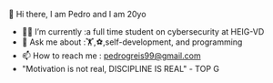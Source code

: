 👋   Hi there, I am Pedro and I am 20yo
- 👨‍💻 I’m currently    :a full time student on cybersecurity at HEIG-VD
- 💬 Ask me about     :🏋️,⚽,self-development, and programming
- 📫 How to reach me  : pedrogreis99@gmail.com
- "Motivation is not real, DISCIPLINE IS REAL" - TOP G
